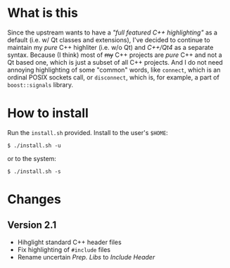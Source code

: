 What is this
============

Since the upstream wants to have a _"full featured C++ highlighting"_ as a default (i.e. w/ Qt classes and extensions),
I've decided to continue to maintain my _pure_ C++ highliter (i.e. w/o Qt) and _C++/Qt4_ as a separate syntax.
Because (I think) most of <del>my</del> C++ projects are _pure_ C++ and not a Qt based one, which is just a subset
of all C++ projects. And I do not need annoying highlighting of some "common" words, like `connect`, which is
an ordinal POSIX sockets call, or `disconnect`, which is, for example, a part of `boost::signals` library.


How to install
==============

Run the `install.sh` provided. Install to the user's `$HOME`:

    $ ./install.sh -u

or to the system:

    $ ./install.sh -s


Changes
=======

Version 2.1
-----------

* Hihglight standard C++ header files
* Fix highlighting of `#include` files
* Rename uncertain _Prep. Libs_ to _Include Header_
